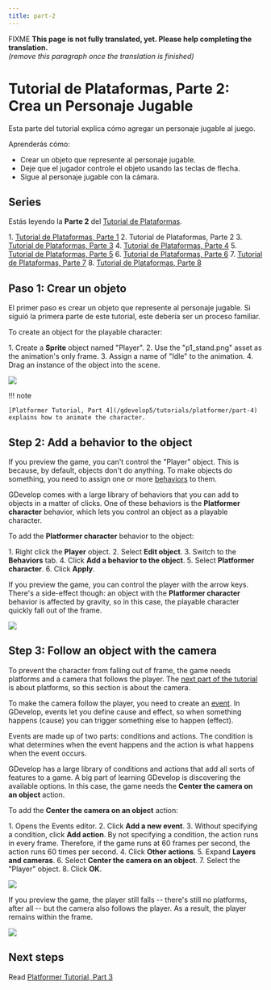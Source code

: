 ```yaml
---
title: part-2
---
```

FIXME **This page is not fully translated, yet. Please help completing the translation.**  
*(remove this paragraph once the translation is finished)*

# Tutorial de Plataformas, Parte 2: Crea un Personaje Jugable

Esta parte del tutorial explica cómo agregar un personaje jugable al juego.

Aprenderás cómo:

- Crear un objeto que represente al personaje jugable.
- Deje que el jugador controle el objeto usando las teclas de flecha.
- Sigue al personaje jugable con la cámara.

## Series

Estás leyendo la **Parte 2** del [Tutorial de Plataformas](/es/gdevelop5/tutorials/platformer/start).

1\. [Tutorial de Plataformas, Parte 1](/es/gdevelop5/tutorials/platformer/start) 2. Tutorial de Plataformas, Parte 2 3. [Tutorial de Plataformas, Parte 3](/gdevelop5/tutorials/platformer/part-3) 4. [Tutorial de Plataformas, Parte 4](/gdevelop5/tutorials/platformer/part-4) 5. [Tutorial de Plataformas, Parte 5](/gdevelop5/tutorials/platformer/part-5) 6. [Tutorial de Plataformas, Parte 6](/gdevelop5/tutorials/platformer/part-6) 7. [Tutorial de Plataformas, Parte 7](/gdevelop5/tutorials/platformer/part-7) 8. [Tutorial de Plataformas, Parte 8](/gdevelop5/tutorials/platformer/part-8)

## Paso 1: Crear un objeto

El primer paso es crear un objeto que represente al personaje jugable. Si siguió la primera parte de este tutorial, este debería ser un proceso familiar.

To create an object for the playable character:

1\. Create a **Sprite** object named "Player". 2. Use the "p1_stand.png" asset as the animation's only frame. 3. Assign a name of "Idle" to the animation. 4. Drag an instance of the object into the scene.

![](/gdevelop5/tutorials/platformer/player-object.jpg)

!!! note

    [Platformer Tutorial, Part 4](/gdevelop5/tutorials/platformer/part-4) explains how to animate the character.

## Step 2: Add a behavior to the object

If you preview the game, you can't control the "Player" object. This is because, by default, objects don't do anything. To make objects do something, you need to assign one or more [behaviors](/gdevelop5/behaviors) to them.

GDevelop comes with a large library of behaviors that you can add to objects in a matter of clicks. One of these behaviors is the **Platformer character** behavior, which lets you control an object as a playable character.

To add the **Platformer character** behavior to the object:

1\. Right click the **Player** object. 2. Select **Edit object**. 3. Switch to the **Behaviors** tab. 4. Click **Add a behavior to the object**. 5. Select **Platformer character**. 6. Click **Apply**.

If you preview the game, you can control the player with the arrow keys. There's a side-effect though: an object with the **Platformer character** behavior is affected by gravity, so in this case, the playable character quickly fall out of the frame.

![](/gdevelop5/tutorials/platformer/platformer-character-behavior-preview.gif)

## Step 3: Follow an object with the camera

To prevent the character from falling out of frame, the game needs platforms and a camera that follows the player. The [next part of the tutorial](/gdevelop5/tutorials/platformer/part-3) is about platforms, so this section is about the camera.

To make the camera follow the player, you need to create an [event](/gdevelop5/events). In GDevelop, events let you define cause and effect, so when something happens (cause) you can trigger something else to happen (effect).

Events are made up of two parts: conditions and actions. The condition is what determines when the event happens and the action is what happens when the event occurs.

GDevelop has a large library of conditions and actions that add all sorts of features to a game. A big part of learning GDevelop is discovering the available options. In this case, the game needs the **Center the camera on an object** action.

To add the **Center the camera on an object** action:

1\. Opens the Events editor. 2. Click **Add a new event**. 3. Without specifying a condition, click **Add action**. By not specifying a condition, the action runs in every frame. Therefore, if the game runs at 60 frames per second, the action runs 60 times per second. 4. Click **Other actions**. 5. Expand **Layers and cameras**. 6. Select **Center the camera on an object**. 7. Select the "Player" object. 8. Click **OK**.

![](/gdevelop5/tutorials/platformer/center-camera-event.jpg)

If you preview the game, the player still falls -- there's still no platforms, after all -- but the camera also follows the player. As a result, the player remains within the frame.

![](/gdevelop5/tutorials/platformer/center-camera-on-object-preview.gif)

## Next steps

Read [Platformer Tutorial, Part 3](/gdevelop5/tutorials/platformer/part-3)
